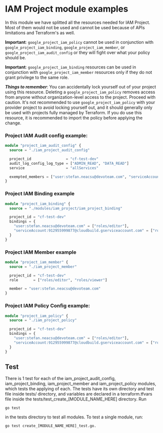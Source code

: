 # IAM Project module examples

In this module we have splitted all the resources needed for IAM Project. Most of them would not be used and cannot be
used because of APIs limitations and Terraform's as well.

**Important**:
`google_project_iam_policy` cannot be used in conjunction with `google_project_iam_binding`, `google_project_iam_member`, or
`google_project_iam_audit_config` or they will fight over what your policy should be.

**Important**:
`google_project_iam_binding` resources can be used in conjunction with `google_project_iam_member` resources only if they do
not grant privilege to the same role.

**_Things to _remember__**:
You can accidentally lock yourself out of your project using this resource. Deleting a `google_project_iam_policy` removes
access from anyone without organization-level access to the project. Proceed with caution. It's not recommended to use
`google_project_iam_policy` with your provider project to avoid locking yourself out, and it should generally only be used
with projects fully managed by Terraform. If you do use this resource, it is recommended to import the policy before
applying the change.

### Project IAM Audit config example:

```terraform
module "project_iam_audit_config" {
  source = "./iam_project_audit_config"

  project_id                = "cf-test-dev"
  audit_log_config_log_type = ["ADMIN_READ", "DATA_READ"]
  service                   = "allServices"

  exempted_members = ["user:stefan.neacsu@devoteam.com", "serviceAccount:912955999877@cloudbuild.gserviceaccount.com"]
}
```

### Project IAM Binding example

```terraform
module "project_iam_binding" {
  source = "./modules/iam_project/iam_project_binding"

  project_id = "cf-test-dev"
  bindings = {
    "user:stefan.neacsu@devoteam.com" = ["roles/editor"],
    "serviceAccount:912955999877@cloudbuild.gserviceaccount.com" = ["roles/editor"]
  }
}
````

### Project IAM Member example

```terraform
module "project_iam_member" {
  source = "./iam_project_member"

  project_id = "cf-test-dev"
  role       = ["roles/editor", "roles/viewer"]

  member = "user:stefan.neacsu@devoteam.com"
}
```

### Project IAM Policy Config example:

```terraform
module "project_iam_policy" {
  source = "./iam_project_policy"

  project_id = "cf-test-dev"
  bindings = {
    "user:stefan.neacsu@devoteam.com" = ["roles/editor"],
    "serviceAccount:912955999877@cloudbuild.gserviceaccount.com" = ["roles/editor"]
  }
}
```
## Test
There is 1 test for each of the iam_project_audit_config, iam_project_binding, iam_project_member and iam_project_policy modules, which tests the applying of each. The tests have its own directory and test file inside tests/ directory, and variables are declared in a terraform.tfvars file inside the tests/test_create_[MODULE_NAME_HERE] directory. Run
```
go test
```
in the tests directory to test all modules. To test a single module, run:
```
go test create_[MODULE_NAME_HERE]_test.go.
```
